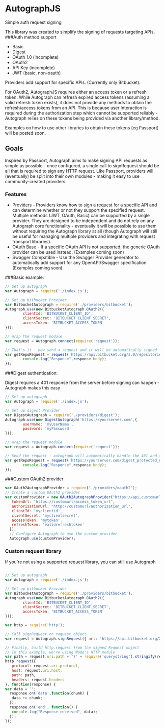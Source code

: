 # AutographJS
Simple auth request signing

This library was created to simplify the signing of requests targeting APIs. 
###Auth method support
* Basic 
* Digest
* OAuth 1.0 (incomplete)
* OAuth2
* API Key (incomplete)
* JWT (basic, non-oauth)

Providers add support for specific APIs. (Currently only Bitbucket).

For OAuth2, AutographJS requires either an access token or a refresh token. 
While Autograph can refresh expired access tokens (assuming a valid refresh token exists), it does not provide any methods to obtain the refresh/access tokens from an API.
This is because user interaction is required during the authorization step which cannot be supported reliably - Autograph relies on these tokens being provided via another library/method. 

Examples on how to use other libraries  to obtain these tokens (eg Passport) will be posted soon.

## Goals

 Inspired by Passport, Autograph aims to make signing API requests as simple as possible - once configured, a single call to signRequest should be all that is required to sign any HTTP request. Like Passport, providers will (eventually) be split into their own modules - making it easy to use community-created providers. 

### Features
* Providers - Providers know how to sign a request for a specific API and can determine whether or not they support the specified request. Multiple methods (JWT, OAuth, Basic) can be supported by a single provider. They are designed to be independent and do not rely on any Autograph core functionality - eventually it will be possible to use them without requiring the Autograph library at all (though Autograph will still be useful for managing multiple providers and integrating with request transport libraries). 
* OAuth Base - If a specific OAuth API is not supported, the generic OAuth provider can be used instead. (Examples coming soon)
* Swagger Compatible - Use the Swagger Provider generator to automatically add support for any OpenAPI/Swagger specification (Examples coming soon)

###Basic example:

```js
// Set up autograph
var Autograph = require('./index.js');

// Set up bitbucket Provider
var BitbucketAutograph = require('./providers/bitbucket');
Autograph.use(new BitbucketAutograph.OAuth2({
        clientId: 'BITBUCKET_CLIENT_ID',
        clientSecret: 'BITBUCKET_CLIENT_SECRET',
        accessToken: 'BITBUCKET_ACCESS_TOKEN'
}));

// Wrap the request module 
var request = Autograph.connect(require('request'));

// That's it - now send a request and it will be automatically signed
var getRepoRequest = request('https://api.bitbucket.org/2.0/repositories/username',function(error, response) {
        console.log("Response",response.body);
});

```

###Digest authentication:

Digest requires a 401 response from the server before signing can happen - Autograph makes this easy

```js
// Set up autograph
var Autograph = require('./index.js');

// Set up digest Provider
var DigestAutograph = require('./providers/digest');
Autograph.use(new DigestAutograph('https://yourserver.com',{
        userName: 'myUserName',
        password: 'myPassword'
}));

// Wrap the request module 
var request = Autograph.connect(require('request'));

// Send the request - autograph will automatically handle the 401 and then sign the request
var getRepoRequest = request('https://yourserver.com/digest_protected_url',function(error, response) {
        console.log("Response",response.body);
});

```

###Custom OAuth2 provider
```js
var OAuth2AutographProvider = require('./providers/oauth2');
// Create a custom OAuth2 provider
var customProvider = new OAuth2AutographProvider("https://api.customurl/v2",{
   tokenUrl: "https://customurl/access_token_url",
   authorizationUrl: "http://customurl/authorization_url",
   clientId: 'myclientid',
   clientSecret: 'myclientsecret',
   accessToken: 'mytoken',
   refreshToken: 'validrefreshtoken'
  });
  // Configure Autograph to use the custom provider
  Autograph.use(customProvider); 
```


### Custom request library
If you're not using a supported request library, you can still use Autograph
```js

// Set up autograph
var Autograph = require('./index.js');

// Set up bitbucket Provider
var BitbucketAutograph = require('./providers/bitbucket');
Autograph.use(new BitbucketAutograph.OAuth2({
        clientId: 'BITBUCKET_CLIENT_ID',
        clientSecret: 'BITBUCKET_CLIENT_SECRET',
        accessToken: 'BITBUCKET_ACCESS_TOKEN'
}));

var http = require('http');

// Call signRequest on request object 
var request = Autograph.signRequest({ url: 'https://api.bitbucket.org/2.0/repositories/username' });

// Finally, build http.request from the signed Request object
// In this example, we're using Node's HTTP module
var path = request.uri.path + '?' + require('querystring').stringify(request.qs);
http.request({ 
   protocol: request.uri.protocol, 
   host: request.uri.host, 
   path: path,
   headers: request.headers
}, function(response) { 
var data = '';
  response.on('data',function(chunk) { 
   data += chunk;
  });
  response.on('end', function() { 
   console.log("Response received", data);
  });
});
